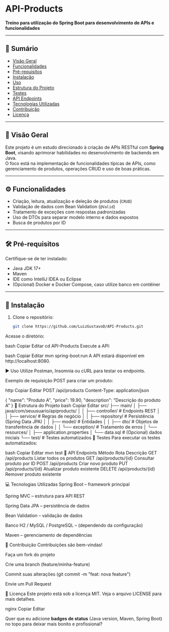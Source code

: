 
# API-Products

**Treino para utilização do Spring Boot para desenvolvimento de APIs e funcionalidades**

---

## 📌 Sumário

- [Visão Geral](#visão-geral)  
- [Funcionalidades](#funcionalidades)  
- [Pré-requisitos](#pré-requisitos)  
- [Instalação](#instalação)  
- [Uso](#uso)  
- [Estrutura do Projeto](#estrutura-do-projeto)  
- [Testes](#testes)  
- [API Endpoints](#api-endpoints)  
- [Tecnologias Utilizadas](#tecnologias-utilizadas)  
- [Contribuição](#contribuição)  
- [Licença](#licença)

---

## 📖 Visão Geral

Este projeto é um estudo direcionado à criação de APIs RESTful com **Spring Boot**, visando aprimorar habilidades no desenvolvimento de backends em Java.  
O foco está na implementação de funcionalidades típicas de APIs, como gerenciamento de produtos, operações CRUD e uso de boas práticas.

---

## ⚙️ Funcionalidades

- Criação, leitura, atualização e deleção de produtos (`CRUD`)
- Validação de dados com Bean Validation (`@Valid`)
- Tratamento de exceções com respostas padronizadas
- Uso de DTOs para separar modelo interno e dados expostos
- Busca de produtos por ID

---

## 🛠 Pré-requisitos

Certifique-se de ter instalado:

- Java JDK 17+  
- Maven  
- IDE como IntelliJ IDEA ou Eclipse  
- (Opcional) Docker e Docker Compose, caso utilize banco em contêiner  

---

## 🚀 Instalação

1. Clone o repositório:

   ```bash
   git clone https://github.com/LuizGustavoD/API-Products.git
Acesse o diretório:

bash
Copiar
Editar
cd API-Products
Execute a API:

bash
Copiar
Editar
mvn spring-boot:run
A API estará disponível em http://localhost:8080.

▶️ Uso
Utilize Postman, Insomnia ou cURL para testar os endpoints.

Exemplo de requisição POST para criar um produto:

http
Copiar
Editar
POST /api/products
Content-Type: application/json

{
  "name": "Produto A",
  "price": 19.90,
  "description": "Descrição do produto A"
}
📂 Estrutura do Projeto
bash
Copiar
Editar
src/
├── main/
│   ├── java/com/seuusuario/apiproducts/
│   │   ├── controller/       # Endpoints REST
│   │   ├── service/          # Regras de negócio
│   │   ├── repository/       # Persistência (Spring Data JPA)
│   │   ├── model/            # Entidades
│   │   ├── dto/              # Objetos de transferência de dados
│   │   └── exception/        # Tratamento de erros
│   └── resources/
│       ├── application.properties
│       └── data.sql          # (Opcional) dados iniciais
└── test/                     # Testes automatizados
🧪 Testes
Para executar os testes automatizados:

bash
Copiar
Editar
mvn test
📡 API Endpoints
Método	Rota	Descrição
GET	/api/products	Listar todos os produtos
GET	/api/products/{id}	Consultar produto por ID
POST	/api/products	Criar novo produto
PUT	/api/products/{id}	Atualizar produto existente
DELETE	/api/products/{id}	Remover produto existente

💻 Tecnologias Utilizadas
Spring Boot – framework principal

Spring MVC – estrutura para API REST

Spring Data JPA – persistência de dados

Bean Validation – validação de dados

Banco H2 / MySQL / PostgreSQL – (dependendo da configuração)

Maven – gerenciamento de dependências

🤝 Contribuição
Contribuições são bem-vindas!

Faça um fork do projeto

Crie uma branch (feature/minha-feature)

Commit suas alterações (git commit -m "feat: nova feature")

Envie um Pull Request

📜 Licença
Este projeto está sob a licença MIT.
Veja o arquivo LICENSE para mais detalhes.

nginx
Copiar
Editar

Quer que eu adicione **badges de status** (Java version, Maven, Spring Boot) no topo para deixar mais bonito e profissional?

